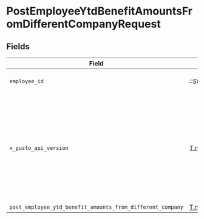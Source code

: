 # PostEmployeeYtdBenefitAmountsFromDifferentCompanyRequest


## Fields

| Field                                                                                                                                                                                                                        | Type                                                                                                                                                                                                                         | Required                                                                                                                                                                                                                     | Description                                                                                                                                                                                                                  |
| ---------------------------------------------------------------------------------------------------------------------------------------------------------------------------------------------------------------------------- | ---------------------------------------------------------------------------------------------------------------------------------------------------------------------------------------------------------------------------- | ---------------------------------------------------------------------------------------------------------------------------------------------------------------------------------------------------------------------------- | ---------------------------------------------------------------------------------------------------------------------------------------------------------------------------------------------------------------------------- |
| `employee_id`                                                                                                                                                                                                                | *::String*                                                                                                                                                                                                                   | :heavy_check_mark:                                                                                                                                                                                                           | The UUID of the employee                                                                                                                                                                                                     |
| `x_gusto_api_version`                                                                                                                                                                                                        | [T.nilable(::OpenApiSDK::Shared::VersionHeader)](../../models/shared/versionheader.md)                                                                                                                                       | :heavy_minus_sign:                                                                                                                                                                                                           | Determines the date-based API version associated with your API call. If none is provided, your application's [minimum API version](https://docs.gusto.com/embedded-payroll/docs/api-versioning#minimum-api-version) is used. |
| `post_employee_ytd_benefit_amounts_from_different_company`                                                                                                                                                                   | [T.nilable(::OpenApiSDK::Shared::PostEmployeeYtdBenefitAmountsFromDifferentCompany)](../../models/shared/postemployeeytdbenefitamountsfromdifferentcompany.md)                                                               | :heavy_minus_sign:                                                                                                                                                                                                           | N/A                                                                                                                                                                                                                          |